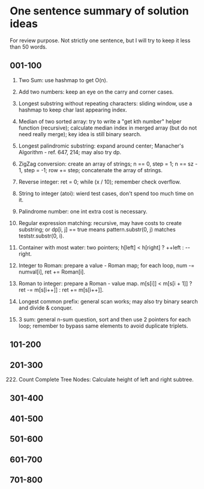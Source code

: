 # One sentence summary of solution ideas

For review purpose. Not strictly one sentence, but I will try to keep it less than 50 words.

## 001-100

1. Two Sum: use hashmap to get O(n).

2. Add two numbers: keep an eye on the carry and corner cases.

3. Longest substring without repeating characters: sliding window, use a hashmap to keep char last appearing index.

4. Median of two sorted array: try to write a "get kth number" helper function (recursive); calculate median index in merged array (but do not need really merge); key idea is still binary search.

5. Longest palindromic substring: expand around center; Manacher's Algorithm - ref. 647, 214; may also try dp.

6. ZigZag conversion: create an array of strings; n == 0, step = 1; n == sz - 1, step = -1; row += step; concatenate the array of strings.

7. Reverse integer: ret = 0; while (x / 10); remember check overflow.

8. String to integer (atoi): wierd test cases, don't spend too much time on it.

9. Palindrome number: one int extra cost is necessary.

10. Regular expression matching: recursive, may have costs to create substring; or dp[i, j] == true means pattern.substr(0, j) matches teststr.substr(0, i).

11. Container with most water: two pointers; h[left] < h[right] ? ++left : --right.

12. Integer to Roman: prepare a value - Roman map; for each loop, num -= numval[i], ret += Roman[i].

13. Roman to integer: prepare a Roman - value map. m[s[i]] < m[s[i + 1]] ? ret -= m[s[i++]] : ret += m[s[i++]].

14. Longest common prefix: general scan works; may also try binary search and divide & conquer.

15. 3 sum: general n-sum question, sort and then use 2 pointers for each loop; remember to bypass same elements to avoid duplicate triplets.

## 101-200

## 201-300

222. Count Complete Tree Nodes: Calculate height of left and right subtree.

## 301-400

## 401-500

## 501-600

## 601-700

## 701-800